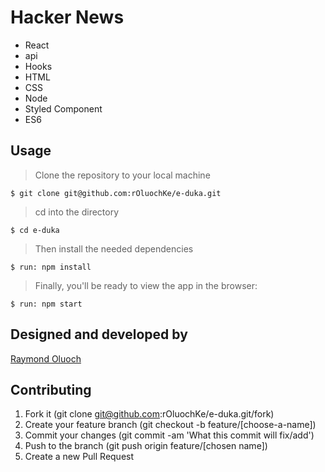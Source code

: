# Hacker News

- React
- api
- Hooks
- HTML
- CSS
- Node
- Styled Component
- ES6

## Usage

> Clone the repository to your local machine

```
$ git clone git@github.com:rOluochKe/e-duka.git
```

> cd into the directory

```
$ cd e-duka
```

> Then install the needed dependencies

```
$ run: npm install
```

> Finally, you'll be ready to view the app in the browser:

```
$ run: npm start
```

## Designed and developed by

[Raymond Oluoch](https://github.com/rOluochKe)

## Contributing

1. Fork it (git clone git@github.com:rOluochKe/e-duka.git/fork)
2. Create your feature branch (git checkout -b feature/[choose-a-name])
3. Commit your changes (git commit -am 'What this commit will fix/add')
4. Push to the branch (git push origin feature/[chosen name])
5. Create a new Pull Request

